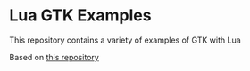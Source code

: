 # Lua GTK Examples

This repository contains a variety of examples of GTK with Lua

Based on [this repository](https://github.com/gerito1/vala-gtk-examples)
